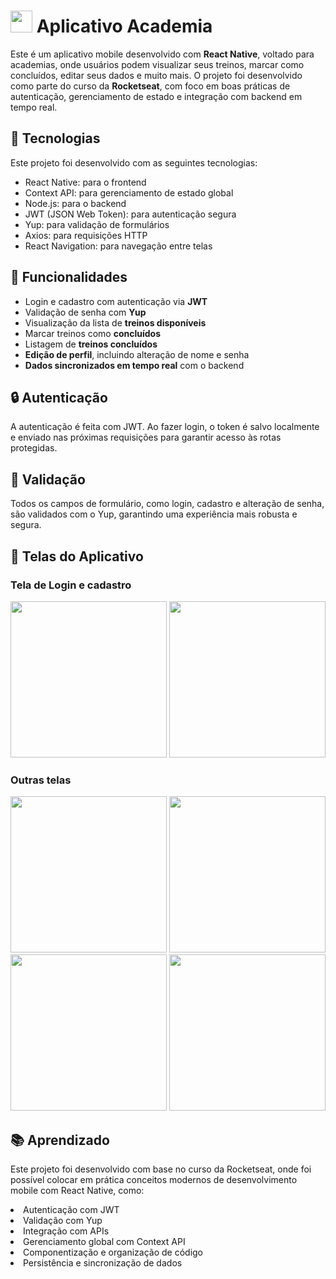 <h1>
  <img src="https://github.com/user-attachments/assets/0a2ef80d-eaa0-4aea-9284-df75e47bfc99" width="35" />
 Aplicativo Academia
</h1>

Este é um aplicativo mobile desenvolvido com **React Native**, voltado para academias, onde usuários podem visualizar seus treinos, marcar como concluídos, editar seus dados e muito mais.
O projeto foi desenvolvido como parte do curso da **Rocketseat**, com foco em boas práticas de autenticação, gerenciamento de estado e integração com backend em tempo real.

## 🚀 Tecnologias

Este projeto foi desenvolvido com as seguintes tecnologias:
- React Native: para o frontend
- Context API: para gerenciamento de estado global
- Node.js: para o backend
- JWT (JSON Web Token): para autenticação segura
- Yup: para validação de formulários
- Axios: para requisições HTTP
- React Navigation: para navegação entre telas

## 🔐 Funcionalidades

- Login e cadastro com autenticação via **JWT**
- Validação de senha com **Yup**
- Visualização da lista de **treinos disponíveis**
- Marcar treinos como **concluídos**
- Listagem de **treinos concluídos**
- **Edição de perfil**, incluindo alteração de nome e senha
- **Dados sincronizados em tempo real** com o backend

## 🔒 Autenticação
A autenticação é feita com JWT. Ao fazer login, o token é salvo localmente e enviado nas próximas requisições para garantir acesso às rotas protegidas.

## 🧪 Validação
Todos os campos de formulário, como login, cadastro e alteração de senha, são validados com o Yup, garantindo uma experiência mais robusta e segura.

## 📸 Telas do Aplicativo
### Tela de Login e cadastro
<img src="https://github.com/user-attachments/assets/4bc46d03-8f3f-4d75-bcd2-0591b68cfe8f" width="250" />
<img src="https://github.com/user-attachments/assets/18c72f1d-a250-4c9e-9af3-3dcc3f422278" width="250" />

### Outras telas
<img src="https://github.com/user-attachments/assets/17f00592-59fa-40a0-b339-e48f1fcdb2e9" width="250" />
<img src="https://github.com/user-attachments/assets/ad196e63-05b9-4c4f-ba84-01c0eb435886" width="250" />
<img src="https://github.com/user-attachments/assets/10b7fa41-6f61-4865-bf90-4ee1bb63b730" width="250" />
<img src="https://github.com/user-attachments/assets/e4bb38cd-00f9-4d3b-a505-5609eeb405f6" width="250" />

## 📚 Aprendizado
Este projeto foi desenvolvido com base no curso da Rocketseat, onde foi possível colocar em prática conceitos modernos de desenvolvimento mobile com React Native, como:
<li> Autenticação com JWT
<li> Validação com Yup
<li> Integração com APIs
<li> Gerenciamento global com Context API
<li> Componentização e organização de código
<li> Persistência e sincronização de dados
